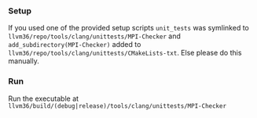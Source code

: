 ### Setup
If you used one of the provided setup scripts `unit_tests` was symlinked to
`llvm36/repo/tools/clang/unittests/MPI-Checker` and
`add_subdirectory(MPI-Checker)` added to
`llvm36/repo/tools/clang/unittests/CMakeLists-txt`. Else please do this
manually.

### Run
Run the executable at
`llvm36/build/(debug|release)/tools/clang/unittests/MPI-Checker`
